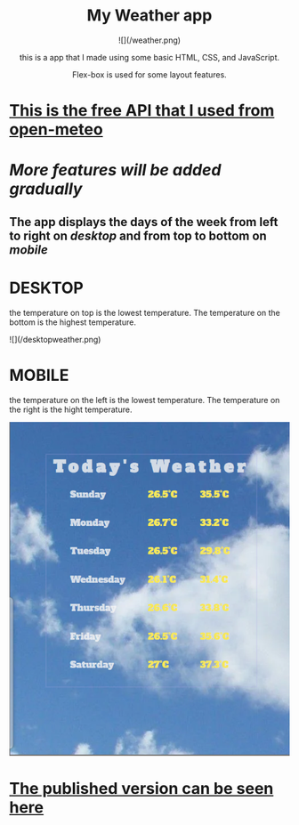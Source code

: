 <div style="text-align: center;">
<h1>My Weather app</h1>
![](/weather.png)
<p>this is a app that I made using some basic HTML, CSS, and JavaScript.</p>
<p>Flex-box is used for some layout features.</p>
</div>

# [This is the free API that I used from open-meteo](https://open-meteo.com/)

# **_More features will be added gradually_**

## The app displays the days of the week from left to right on **_desktop_** and from top to bottom on **_mobile_**

# DESKTOP
<p>the temperature on top is the lowest temperature. The temperature on the bottom is the highest temperature.</p>
![](/desktopweather.png)

# MOBILE
<p>the temperature on the left is the lowest temperature. The temperature on the right is the hight temperature.</p>
<img src="/mobileweather.png">






# [The published version can be seen here](https://vincinchristmas.github.io/WeatherConditionToday/)
